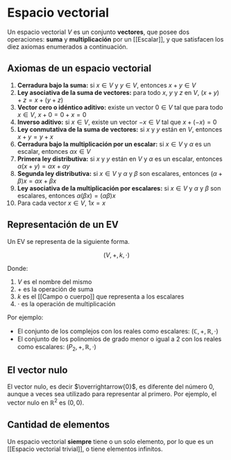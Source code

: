 # Espacio vectorial

Un espacio vectorial $V$ es un conjunto **vectores**, que posee dos operaciones: **suma** y **multiplicación** por un [[Escalar]], y que satisfacen los diez axiomas enumerados a continuación.

## Axiomas de un espacio vectorial

1. **Cerradura bajo la suma:** si $x \in V$ y $y \in V$, entonces $x+y \in V$
2. **Ley asociativa de la suma de vectores:** para todo $x$, $y$ y $z$ en $V$, $(x+y)+z=x+(y+z)$
3. **Vector cero o idéntico aditivo:** existe un vector $0 \in V$ tal que para todo $x \in V$, $x+0=0+x=0$
4. **Inverso aditivo:** si $x \in V$, existe un vector $-x \in V$ tal que $x+(-x)=0$
5. **Ley conmutativa de la suma de vectores:** si $x$ y $y$ están en $V$, entonces $x+y=y+x$
6. **Cerradura bajo la multiplicación por un escalar:** si $x \in V$ y $\alpha$ es un escalar, entonces $\alpha x \in V$
7. **Primera ley distributiva:** si $x$ y $y$ están en $V$ y $\alpha$ es un escalar, entonces $\alpha (x+y)=\alpha x + \alpha y$
8. **Segunda ley distributiva:** si $x \in V$ y $\alpha$ y $\beta$ son escalares, entonces $(\alpha + \beta)x=\alpha x + \beta x$
9. **Ley asociativa de la multiplicación por escalares:** si $x \in V$ y $\alpha$ y $\beta$ son escalares, entonces $\alpha(\beta x)=(\alpha \beta)x$
10. Para cada vector $x \in V$, $1x=x$

## Representación de un EV

Un EV se representa de la siguiente forma.

$$(V, +, k, \cdot)$$

Donde:

1. $V$ es el nombre del mismo
2. $+$ es la operación de suma
3. $k$ es el [[Campo o cuerpo]] que representa a los escalares
4. $\cdot$ es la operación de multiplicación

Por ejemplo:

- El conjunto de los complejos con los reales como escalares: $(\mathbb{C},+,\mathbb{R},\cdot)$
- El conjunto de los polinomios de grado menor o igual a 2 con los reales como escalares: $(P_2,+,\mathbb{R},\cdot)$

## El vector nulo

El vector nulo, es decir $\overrightarrow{0}$, es diferente del número $0$, aunque a veces sea utilizado para representar al primero. Por ejemplo, el vector nulo en $\mathbb{R}^2$ es $(0,0)$.

## Cantidad de elementos

Un espacio vectorial **siempre** tiene o un solo elemento, por lo que es un [[Espacio vectorial trivial]], o tiene elementos infinitos.
